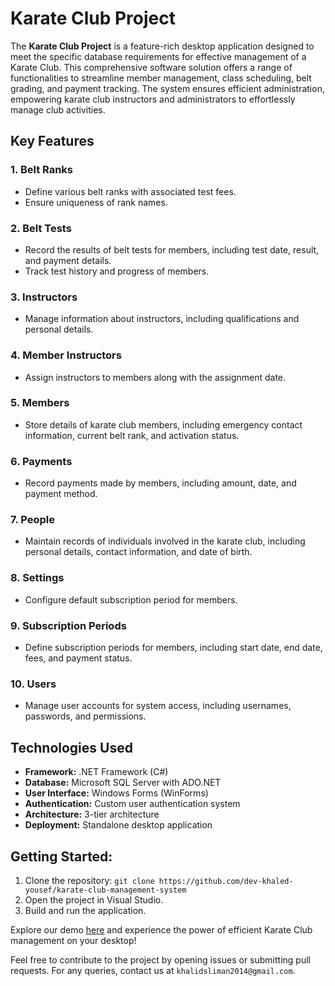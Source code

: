 # Karate Club Project

The **Karate Club Project** is a feature-rich desktop application designed to meet the specific database requirements for effective management of a Karate Club. This comprehensive software solution offers a range of functionalities to streamline member management, class scheduling, belt grading, and payment tracking. The system ensures efficient administration, empowering karate club instructors and administrators to effortlessly manage club activities.

## Key Features

### 1. Belt Ranks
- Define various belt ranks with associated test fees.
- Ensure uniqueness of rank names.

### 2. Belt Tests
- Record the results of belt tests for members, including test date, result, and payment details.
- Track test history and progress of members.

### 3. Instructors
- Manage information about instructors, including qualifications and personal details.

### 4. Member Instructors
- Assign instructors to members along with the assignment date.

### 5. Members
- Store details of karate club members, including emergency contact information, current belt rank, and activation status.

### 6. Payments
- Record payments made by members, including amount, date, and payment method.

### 7. People
- Maintain records of individuals involved in the karate club, including personal details, contact information, and date of birth.

### 8. Settings
- Configure default subscription period for members.

### 9. Subscription Periods
- Define subscription periods for members, including start date, end date, fees, and payment status.

### 10. Users
- Manage user accounts for system access, including usernames, passwords, and permissions.

## Technologies Used
- **Framework:** .NET Framework (C#)
- **Database:** Microsoft SQL Server with ADO.NET
- **User Interface:** Windows Forms (WinForms)
- **Authentication:** Custom user authentication system
- **Architecture:** 3-tier architecture
- **Deployment:** Standalone desktop application

## Getting Started:
1. Clone the repository: `git clone https://github.com/dev-khaled-yousef/karate-club-management-system`
2. Open the project in Visual Studio.
3. Build and run the application.

Explore our demo [here](https://www.youtube.com/watch?v=bxPW1hJnmiQ&t=99s) and experience the power of efficient Karate Club management on your desktop!

Feel free to contribute to the project by opening issues or submitting pull requests. For any queries, contact us at `khalidsliman2014@gmail.com`.
